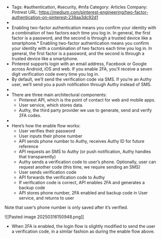 - Tags: #authentication, #security, #mfa
  Category: Articles
  Company: Pintrest
  URL: https://medium.com/pinterest-engineering/two-factor-authentication-on-pinterest-238aa3dc92d1
-
- Enabling two-factor authentication means you confirm your identity with a combination of two factors each time you log in. In general, the first factor is a password, and the second is through a trusted device like a smartphone.* Enabling two-factor authentication means you confirm your identity with a combination of two factors each time you log in. In general, the first factor is a password, and the second is through a trusted device like a smartphone.
- Pinterest supports login with an email address, Facebook or Google across Android, iOS and web. If you enable 2FA, you’ll receive a seven digit verification code every time you log in.
- By default, we’ll send the verification code via SMS. If you’re an Authy user, we’ll send you a push notification through Authy instead of SMS.
-
- There are three main architectural components:
	- Pinterest API, which is the point of contact for web and mobile apps.
	- User service, which stores data.
	- Authy, the third party provider we use to generate, send and verify 2FA codes.
-
- Here’s how the enable flow works:
	- User verifies their password
	- User inputs their phone number
	- API sends phone number to Authy, receives Authy ID for future reference
	- API requests an SMS to Authy (or push notification, Authy handles that transparently)
	- Authy sends a verification code to user’s phone. Optionally, user can request another code (this time, we require sending an SMS)
	- User sends verification code
	- API forwards the verification code to Authy
	- If verification code is correct, API enables 2FA and generates a backup code
	- API stores phone number, 2FA enabled and backup code in User service, and returns to user

Note that user’s phone number is only saved after it’s verified.

![[Pasted image 20250316150948.png]]


- When 2FA is enabled, the login flow is slightly modified to send the user a verification code, in a similar fashion as during the enable flow above.